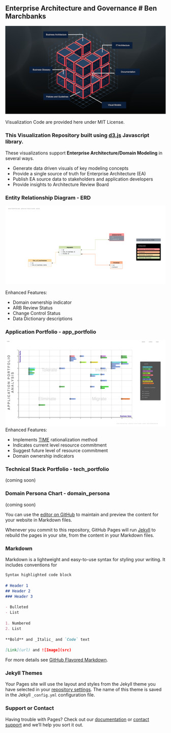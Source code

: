 ## Enterprise Architecture and Governance # Ben Marchbanks
![Image](/docs/assets/img/eag.png)



Visualization Code are provided here under MIT License.

### This Visualization Repository built using [d3.js](https://d3js.org) Javascript library.

These visualizations support **Enterprise Architecture/Domain Modeling** in several ways.
- Generate data driven visuals of key modeling concepts
- Provide a single source of truth for Enterprise Architecture (EA)
- Publish EA source data to stakeholders and application developers
- Provide insights to Architecture Review Board

### Entity Relationship Diagram - ERD
![Image](/docs/assets/img/erd.png)

Enhanced Features:
- Domain ownership indicator
- ARB Review Status
- Change Control Status
- Data Dictionary descriptions

### Application Portfolio - app_portfolio
![Image](/docs/assets/img/app_portfolio.png)
Enhanced Features:
- Implements [TIME](https://blog.planview.com/driving-transparency-time-analysis-apm/) rationalization method
- Indicates current level resource commitment
- Suggest future level of resource commitment
- Domain ownership indicators

### Technical Stack Portfolio - tech_portfolio
(coming soon)

### Domain Persona Chart - domain_persona
(coming soon)

You can use the [editor on GitHub](https://github.com/alQemist/EAGIR/edit/gh-pages/index.md) to maintain and preview the content for your website in Markdown files.

Whenever you commit to this repository, GitHub Pages will run [Jekyll](https://jekyllrb.com/) to rebuild the pages in your site, from the content in your Markdown files.

### Markdown

Markdown is a lightweight and easy-to-use syntax for styling your writing. It includes conventions for

```markdown
Syntax highlighted code block

# Header 1
## Header 2
### Header 3

- Bulleted
- List

1. Numbered
2. List

**Bold** and _Italic_ and `Code` text

[Link](url) and ![Image](src)
```

For more details see [GitHub Flavored Markdown](https://guides.github.com/features/mastering-markdown/).

### Jekyll Themes

Your Pages site will use the layout and styles from the Jekyll theme you have selected in your [repository settings](https://github.com/alQemist/EAGIR/settings/pages). The name of this theme is saved in the Jekyll `_config.yml` configuration file.

### Support or Contact

Having trouble with Pages? Check out our [documentation](https://docs.github.com/categories/github-pages-basics/) or [contact support](https://support.github.com/contact) and we’ll help you sort it out.
